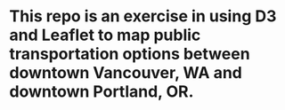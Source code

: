 # This repo is an exercise in using D3 and Leaflet to map public transportation options between downtown Vancouver, WA and downtown Portland, OR.
